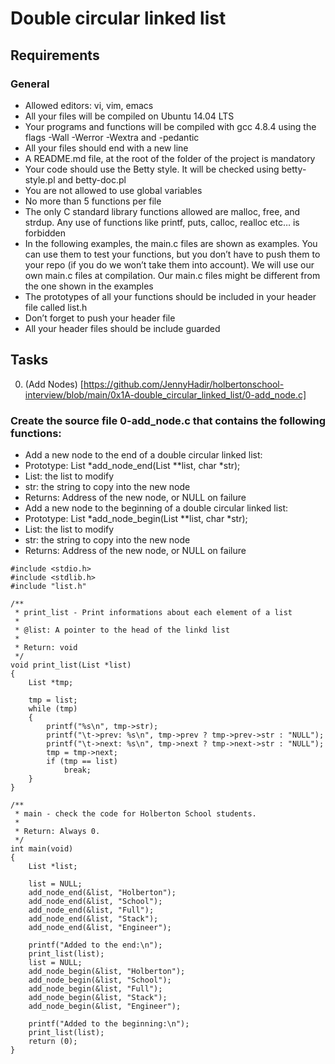 # Double circular linked list
## Requirements
### General
* Allowed editors: vi, vim, emacs
* All your files will be compiled on Ubuntu 14.04 LTS
* Your programs and functions will be compiled with gcc 4.8.4 using the flags -Wall -Werror -Wextra and -pedantic
* All your files should end with a new line
* A README.md file, at the root of the folder of the project is mandatory
* Your code should use the Betty style. It will be checked using betty-style.pl and betty-doc.pl
* You are not allowed to use global variables
* No more than 5 functions per file
* The only C standard library functions allowed are malloc, free, and strdup. Any use of functions like printf, puts, calloc, realloc etc… is forbidden
* In the following examples, the main.c files are shown as examples. You can use them to test your functions, but you don’t have to push them to your repo (if you do we won’t take them into account). We will use our own main.c files at compilation. Our main.c files might be different from the one shown in the examples
* The prototypes of all your functions should be included in your header file called list.h
* Don’t forget to push your header file
* All your header files should be include guarded

## Tasks

0. (Add Nodes) [https://github.com/JennyHadir/holbertonschool-interview/blob/main/0x1A-double_circular_linked_list/0-add_node.c]

### Create the source file 0-add_node.c that contains the following functions:

* Add a new node to the end of a double circular linked list:
* Prototype: List *add_node_end(List **list, char *str);
* List: the list to modify
* str: the string to copy into the new node
* Returns: Address of the new node, or NULL on failure
* Add a new node to the beginning of a double circular linked list:
* Prototype: List *add_node_begin(List **list, char *str);
* List: the list to modify
* str: the string to copy into the new node
* Returns: Address of the new node, or NULL on failure

```
#include <stdio.h>
#include <stdlib.h>
#include "list.h"

/**
 * print_list - Print informations about each element of a list
 *
 * @list: A pointer to the head of the linkd list
 *
 * Return: void
 */
void print_list(List *list)
{
    List *tmp;

    tmp = list;
    while (tmp)
    {
        printf("%s\n", tmp->str);
        printf("\t->prev: %s\n", tmp->prev ? tmp->prev->str : "NULL");
        printf("\t->next: %s\n", tmp->next ? tmp->next->str : "NULL");
        tmp = tmp->next;
        if (tmp == list)
            break;
    }
}

/**
 * main - check the code for Holberton School students.
 *
 * Return: Always 0.
 */
int main(void)
{
    List *list;

    list = NULL;
    add_node_end(&list, "Holberton");
    add_node_end(&list, "School");
    add_node_end(&list, "Full");
    add_node_end(&list, "Stack");
    add_node_end(&list, "Engineer");

    printf("Added to the end:\n");
    print_list(list);
    list = NULL;
    add_node_begin(&list, "Holberton");
    add_node_begin(&list, "School");
    add_node_begin(&list, "Full");
    add_node_begin(&list, "Stack");
    add_node_begin(&list, "Engineer");

    printf("Added to the beginning:\n");
    print_list(list);
    return (0);
}
```
